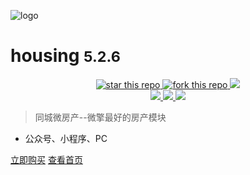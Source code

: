 ![logo](_images/logo.png)

# housing <small>5.2.6</small>

<p align="center">
    <a href="https://s.w7.cc/module-11276.html" target="_blank">
    	<img alt="star this repo" src="http://housing.00393.cn/index_files/y_logo.png" />
    </a>
	<a href="https://github.com/wux-weapp/wux-weapp/fork" target="_blank">
		<img alt="fork this repo" src="http://githubbadges.com/fork.svg?user=wux-weapp&repo=wux-weapp&style=flat" />
	</a>
	<a href="https://www.npmjs.com/package/wux-weapp" target="_blank">
    	<img src='https://img.shields.io/npm/v/wux-weapp.svg' />
    </a>
    <br />
	<a href="https://www.npmjs.com/package/wux-weapp" target="_blank">
		<img src="https://img.shields.io/npm/dm/wux-weapp.svg?style=flat" />
	</a>
	<a href="https://www.npmjs.com/package/wux-weapp" target="_blank">
		<img src="https://img.shields.io/npm/dt/wux-weapp.svg?style=flat" />
	</a>
	<a href="https://www.npmjs.com/package/wux-weapp" target="_blank">
		<img src="https://img.shields.io/npm/l/wux-weapp.svg?style=flat" />
	</a>
</p>

> 同城微房产--微擎最好的房产模块

* 公众号、小程序、PC

[立即购买](https://s.w7.cc/module-11276.html)
[查看首页](http://housing.00393.cn/)